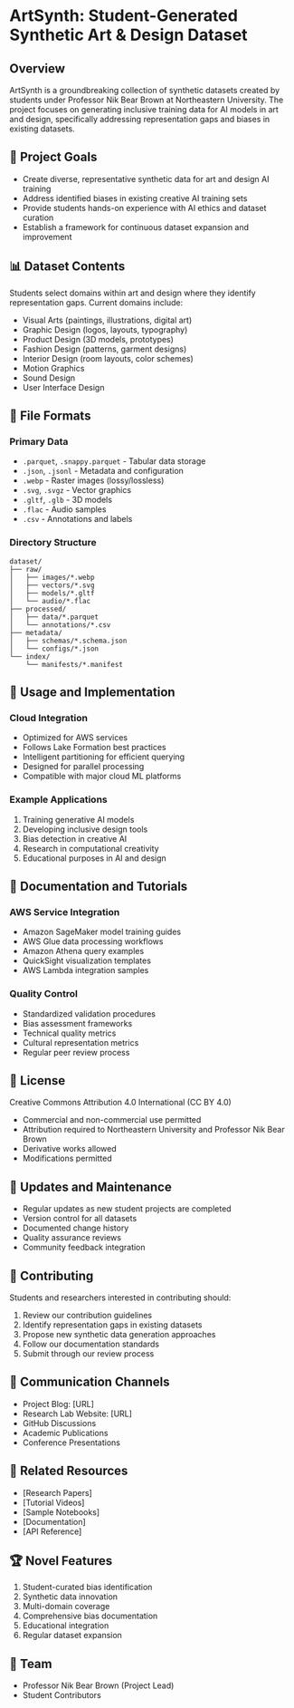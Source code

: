 # ArtSynth: Student-Generated Synthetic Art & Design Dataset

## Overview
ArtSynth is a groundbreaking collection of synthetic datasets created by students under Professor Nik Bear Brown at Northeastern University. The project focuses on generating inclusive training data for AI models in art and design, specifically addressing representation gaps and biases in existing datasets.

## 🎯 Project Goals
- Create diverse, representative synthetic data for art and design AI training
- Address identified biases in existing creative AI training sets
- Provide students hands-on experience with AI ethics and dataset curation
- Establish a framework for continuous dataset expansion and improvement

## 📊 Dataset Contents
Students select domains within art and design where they identify representation gaps. Current domains include:
- Visual Arts (paintings, illustrations, digital art)
- Graphic Design (logos, layouts, typography)
- Product Design (3D models, prototypes)
- Fashion Design (patterns, garment designs)
- Interior Design (room layouts, color schemes)
- Motion Graphics
- Sound Design
- User Interface Design

## 📁 File Formats

### Primary Data
- `.parquet`, `.snappy.parquet` - Tabular data storage
- `.json`, `.jsonl` - Metadata and configuration
- `.webp` - Raster images (lossy/lossless)
- `.svg`, `.svgz` - Vector graphics
- `.gltf`, `.glb` - 3D models
- `.flac` - Audio samples
- `.csv` - Annotations and labels

### Directory Structure
```
dataset/
├── raw/
│   ├── images/*.webp
│   ├── vectors/*.svg
│   ├── models/*.gltf
│   └── audio/*.flac
├── processed/
│   ├── data/*.parquet
│   └── annotations/*.csv
├── metadata/
│   ├── schemas/*.schema.json
│   └── configs/*.json
└── index/
    └── manifests/*.manifest
```

## 🚀 Usage and Implementation

### Cloud Integration
- Optimized for AWS services
- Follows Lake Formation best practices
- Intelligent partitioning for efficient querying
- Designed for parallel processing
- Compatible with major cloud ML platforms

### Example Applications
1. Training generative AI models
2. Developing inclusive design tools
3. Bias detection in creative AI
4. Research in computational creativity
5. Educational purposes in AI and design

## 📖 Documentation and Tutorials

### AWS Service Integration
- Amazon SageMaker model training guides
- AWS Glue data processing workflows
- Amazon Athena query examples
- QuickSight visualization templates
- AWS Lambda integration samples

### Quality Control
- Standardized validation procedures
- Bias assessment frameworks
- Technical quality metrics
- Cultural representation metrics
- Regular peer review process

## 📜 License
Creative Commons Attribution 4.0 International (CC BY 4.0)
- Commercial and non-commercial use permitted
- Attribution required to Northeastern University and Professor Nik Bear Brown
- Derivative works allowed
- Modifications permitted

## 🔄 Updates and Maintenance
- Regular updates as new student projects are completed
- Version control for all datasets
- Documented change history
- Quality assurance reviews
- Community feedback integration

## 🤝 Contributing
Students and researchers interested in contributing should:
1. Review our contribution guidelines
2. Identify representation gaps in existing datasets
3. Propose new synthetic data generation approaches
4. Follow our documentation standards
5. Submit through our review process

## 📢 Communication Channels
- Project Blog: [URL]
- Research Lab Website: [URL]
- GitHub Discussions
- Academic Publications
- Conference Presentations

## 🔗 Related Resources
- [Research Papers]
- [Tutorial Videos]
- [Sample Notebooks]
- [Documentation]
- [API Reference]

## 🏆 Novel Features
1. Student-curated bias identification
2. Synthetic data innovation
3. Multi-domain coverage
4. Comprehensive bias documentation
5. Educational integration
6. Regular dataset expansion

## 👥 Team
- Professor Nik Bear Brown (Project Lead)
- Student Contributors

